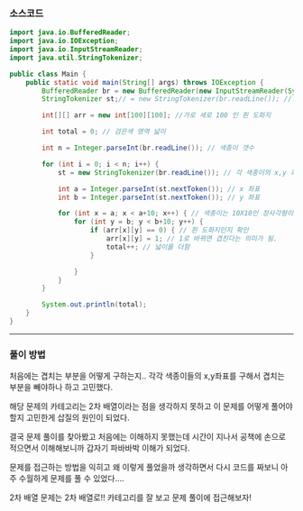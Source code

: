 ### 소스코드 
```java
import java.io.BufferedReader;
import java.io.IOException;
import java.io.InputStreamReader;
import java.util.StringTokenizer;

public class Main {
    public static void main(String[] args) throws IOException {
        BufferedReader br = new BufferedReader(new InputStreamReader(System.in)); // 기본적으로 enter 를 경계로 인식한다.
        StringTokenizer st;// = new StringTokenizer(br.readLine()); //한 줄에 여러 숫자를 입력 받을 때 사용, 즉 space bar(공백)를 사용할 때

        int[][] arr = new int[100][100]; //가로 세로 100 인 흰 도화지

        int total = 0; // 검은색 영역 넓이

        int n = Integer.parseInt(br.readLine()); // 색종이 갯수

        for (int i = 0; i < n; i++) {
            st = new StringTokenizer(br.readLine()); // 각 색종이의 x,y 좌표를 받음

            int a = Integer.parseInt(st.nextToken()); // x 좌표
            int b = Integer.parseInt(st.nextToken()); // y 좌표

            for (int x = a; x < a+10; x++) { // 색종이는 10X10인 정사각형이다.
                for (int y = b; y < b+10; y++) {
                    if (arr[x][y] == 0) { // 흰 도화지인지 확인
                        arr[x][y] = 1; // 1로 바뀌면 겹친다는 의미가 됨.
                        total++; // 넓이를 더함
                    }

                }
            }
        }

        System.out.println(total);
    }
}
```

---

### 풀이 방법

처음에는 겹치는 부분을 어떻게 구하는지.. 각각 색종이들의 x,y좌표를 구해서 겹치는 부분을 빼야하나 하고 고민했다.

해당 문제의 카테고리는 2차 배열이라는 점을 생각하지 못하고 이 문제를 어떻게 풀어야 할지 고민한게 삽질의 원인이 되었다.

결국 문제 풀이를 찾아봤고 처음에는 이해하지 못했는데 시간이 지나서 공책에 손으로 적으면서 이해해보니까 갑자기 파바바박 이해가 되었다.

문제를 접근하는 방법을 익히고 왜 이렇게 풀었을까 생각하면서 다시 코드를 짜보니 아주 수월하게 문제를 풀 수 있었다....

2차 배열 문제는 2차 배열로!! 카테고리를 잘 보고 문제 풀이에 접근해보자!
